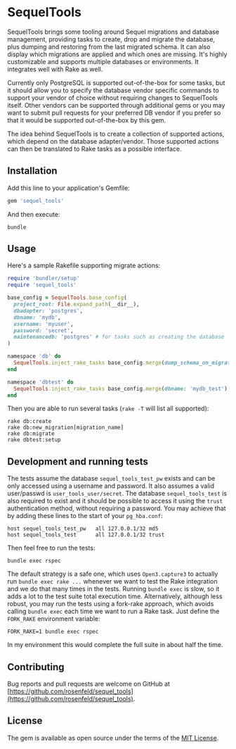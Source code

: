 # SequelTools

SequelTools brings some tooling around Sequel migrations and database management, providing tasks
to create, drop and migrate the database, plus dumping and restoring from the last migrated schema.
It can also display which migrations are applied and which ones are missing. It's highly
customizable and supports multiple databases or environments. It integrates well with Rake as well.

Currently only PostgreSQL is supported out-of-the-box for some tasks, but it should allow you to
specify the database vendor specific commands to support your vendor of choice without requiring
changes to SequelTools itself. Other vendors can be supported through additional gems or you may
want to submit pull requests for your preferred DB vendor if you prefer so that it would be
supported out-of-the-box by this gem.

The idea behind SequelTools is to create a collection of supported actions, which depend on the
database adapter/vendor. Those supported actions can then be translated to Rake tasks as a possible
interface.

## Installation

Add this line to your application's Gemfile:

```ruby
gem 'sequel_tools'
```

And then execute:

    bundle

## Usage

Here's a sample Rakefile supporting migrate actions:

```ruby
require 'bundler/setup'
require 'sequel_tools'

base_config = SequelTools.base_config(
  project_root: File.expand_path(__dir__),
  dbadapter: 'postgres',
  dbname: 'mydb',
  username: 'myuser',
  password: 'secret',
  maintenancedb: 'postgres' # for tasks such as creating the database
)

namespace 'db' do
  SequelTools.inject_rake_tasks base_config.merge(dump_schema_on_migrate: true), self
end

namespace 'dbtest' do
  SequelTools.inject_rake_tasks base_config.merge(dbname: 'mydb_test'), self
end
```

Then you are able to run several tasks (`rake -T` will list all supported):

    rake db:create
    rake db:new_migration[migration_name]
    rake db:migrate
    rake dbtest:setup

## Development and running tests

The tests assume the database `sequel_tools_test_pw` exists and can be only accessed using a
username and password. It also assumes a valid user/passwd is `user_tools_user/secret`. The
database `sequel_tools_test` is also required to exist and it should be possible to access it
using the `trust` authentication method, without requiring a password. You may achieve that by
adding these lines to the start of your `pg_hba.conf`:

```
host sequel_tools_test_pw   all 127.0.0.1/32 md5
host sequel_tools_test      all 127.0.0.1/32 trust
```

Then feel free to run the tests:

    bundle exec rspec

The default strategy is a safe one, which uses `Open3.capture3` to actually run
`bundle exec rake ...` whenever we want to test the Rake integration and we do that many times
in the tests. Running `bundle exec` is slow, so it adds a lot to the test suite total execution
time. Alternatively, although less robust, you may run the tests using a fork-rake approach,
which avoids calling `bundle exec` each time we want to run a Rake task. Just define
the `FORK_RAKE` environment variable:

    FORK_RAKE=1 bundle exec rspec

In my environment this would complete the full suite in about half the time.

## Contributing

Bug reports and pull requests are welcome on GitHub at
[https://github.com/rosenfeld/sequel_tools](https://github.com/rosenfeld/sequel_tools).

## License

The gem is available as open source under the terms of the
[MIT License](https://opensource.org/licenses/MIT).
